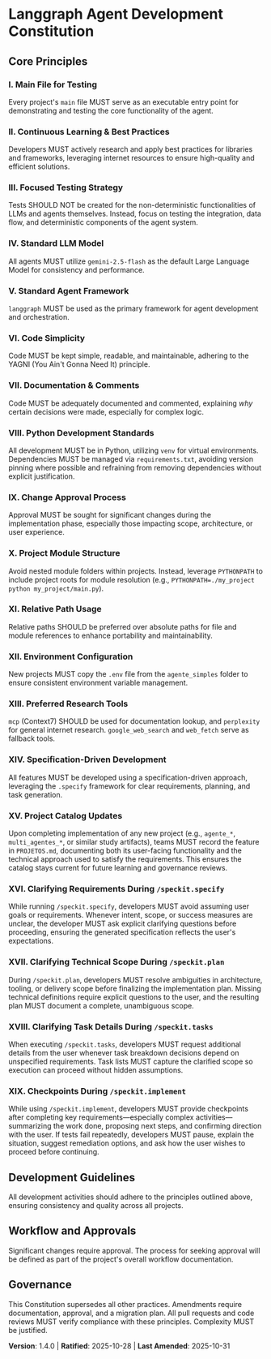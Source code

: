<!--
Sync Impact Report:
Version change: 1.3.0 -> 1.4.0
List of modified principles: XVI. Clarifying Requirements During /speckit.specify (added), XVII. Clarifying Technical Scope During /speckit.plan (added), XVIII. Clarifying Task Details During /speckit.tasks (added), XIX. Checkpoints During /speckit.implement (added)
Added sections: XVI. Clarifying Requirements During /speckit.specify, XVII. Clarifying Technical Scope During /speckit.plan, XVIII. Clarifying Task Details During /speckit.tasks, XIX. Checkpoints During /speckit.implement
Removed sections: None
Templates requiring updates:
- .specify/templates/plan-template.md ✅ reviewed (guidance consistent)
- .specify/templates/spec-template.md ✅ reviewed (guidance consistent)
- .specify/templates/tasks-template.md ✅ reviewed (guidance consistent)
- Command templates (n/a) — no files present
Follow-up TODOs: None
-->
# Langgraph Agent Development Constitution

## Core Principles

### I. Main File for Testing
Every project's `main` file MUST serve as an executable entry point for demonstrating and testing the core functionality of the agent.

### II. Continuous Learning & Best Practices
Developers MUST actively research and apply best practices for libraries and frameworks, leveraging internet resources to ensure high-quality and efficient solutions.

### III. Focused Testing Strategy
Tests SHOULD NOT be created for the non-deterministic functionalities of LLMs and agents themselves. Instead, focus on testing the integration, data flow, and deterministic components of the agent system.

### IV. Standard LLM Model
All agents MUST utilize `gemini-2.5-flash` as the default Large Language Model for consistency and performance.

### V. Standard Agent Framework
`langgraph` MUST be used as the primary framework for agent development and orchestration.

### VI. Code Simplicity
Code MUST be kept simple, readable, and maintainable, adhering to the YAGNI (You Ain't Gonna Need It) principle.

### VII. Documentation & Comments
Code MUST be adequately documented and commented, explaining *why* certain decisions were made, especially for complex logic.

### VIII. Python Development Standards
All development MUST be in Python, utilizing `venv` for virtual environments. Dependencies MUST be managed via `requirements.txt`, avoiding version pinning where possible and refraining from removing dependencies without explicit justification.

### IX. Change Approval Process
Approval MUST be sought for significant changes during the implementation phase, especially those impacting scope, architecture, or user experience.

### X. Project Module Structure
Avoid nested module folders within projects. Instead, leverage `PYTHONPATH` to include project roots for module resolution (e.g., `PYTHONPATH=./my_project python my_project/main.py`).

### XI. Relative Path Usage
Relative paths SHOULD be preferred over absolute paths for file and module references to enhance portability and maintainability.

### XII. Environment Configuration
New projects MUST copy the `.env` file from the `agente_simples` folder to ensure consistent environment variable management.

### XIII. Preferred Research Tools
`mcp` (Context7) SHOULD be used for documentation lookup, and `perplexity` for general internet research. `google_web_search` and `web_fetch` serve as fallback tools.

### XIV. Specification-Driven Development
All features MUST be developed using a specification-driven approach, leveraging the `.specify` framework for clear requirements, planning, and task generation.

### XV. Project Catalog Updates
Upon completing implementation of any new project (e.g., `agente_*`, `multi_agentes_*`, or similar study artifacts), teams MUST record the feature in `PROJETOS.md`, documenting both its user-facing functionality and the technical approach used to satisfy the requirements. This ensures the catalog stays current for future learning and governance reviews.

### XVI. Clarifying Requirements During `/speckit.specify`
While running `/speckit.specify`, developers MUST avoid assuming user goals or requirements. Whenever intent, scope, or success measures are unclear, the developer MUST ask explicit clarifying questions before proceeding, ensuring the generated specification reflects the user's expectations.

### XVII. Clarifying Technical Scope During `/speckit.plan`
During `/speckit.plan`, developers MUST resolve ambiguities in architecture, tooling, or delivery scope before finalizing the implementation plan. Missing technical definitions require explicit questions to the user, and the resulting plan MUST document a complete, unambiguous scope.

### XVIII. Clarifying Task Details During `/speckit.tasks`
When executing `/speckit.tasks`, developers MUST request additional details from the user whenever task breakdown decisions depend on unspecified requirements. Task lists MUST capture the clarified scope so execution can proceed without hidden assumptions.

### XIX. Checkpoints During `/speckit.implement`
While using `/speckit.implement`, developers MUST provide checkpoints after completing key requirements—especially complex activities—summarizing the work done, proposing next steps, and confirming direction with the user. If tests fail repeatedly, developers MUST pause, explain the situation, suggest remediation options, and ask how the user wishes to proceed before continuing.

## Development Guidelines

All development activities should adhere to the principles outlined above, ensuring consistency and quality across all projects.

## Workflow and Approvals

Significant changes require approval. The process for seeking approval will be defined as part of the project's overall workflow documentation.

## Governance

This Constitution supersedes all other practices. Amendments require documentation, approval, and a migration plan. All pull requests and code reviews MUST verify compliance with these principles. Complexity MUST be justified.

**Version**: 1.4.0 | **Ratified**: 2025-10-28 | **Last Amended**: 2025-10-31
